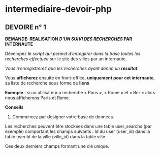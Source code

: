 # intermediaire-devoir-php

## DEVOIRE n° 1

**DEMANDE: REALISATION _D'UN SUIVI DES RECHERCHES_ PAR INTERNAUTE**

Dévelopez le _script qui permet d'enregitrer dans la base toutes les recherches effectuée_ sur le site des villes par un internaute.

_Vous n’enregistrerez que les recherches ayant donné un **résultat**_.

Vous **afficherez** ensuite en front-office, **uniquement pour cet internaute**, sa liste de recherche sous forme de **liens**.

**Exemple** : si un utilisateur a recherché « Paris », « Rome » et « Ber » alors nous afficherons Paris et Rome.

**Conseils**
1) Commencez par designer votre base de données.

Les recherches peuvent être stockées dans une table user_searchs (par exemple) comportant les champs
suivants :
Id du user (user_id) dans la table user
Id de la ville (ville_id) dans la table ville

Ces deux derniers champs formant une clé unique.
